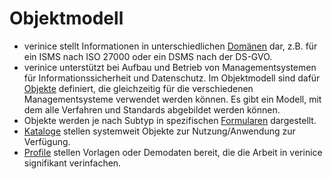 # Objektmodell

- verinice stellt Informationen in unterschiedlichen [Domänen](./domains) dar, z.B. für ein ISMS nach ISO 27000 oder ein DSMS nach der DS-GVO.
- verinice unterstützt bei Aufbau und Betrieb von Managementsystemen für Informationssicherheit und Datenschutz. Im Objektmodell sind dafür [Objekte](./objects) definiert, die gleichzeitig für die verschiedenen Managementsysteme verwendet werden können. Es gibt ein Modell, mit dem alle Verfahren und Standards abgebildet werden können.
- Objekte werden je nach Subtyp in spezifischen [Formularen](./forms) dargestellt.
- [Kataloge](./catalogs) stellen systemweit Objekte zur Nutzung/Anwendung zur Verfügung.
- [Profile](./profiles) stellen Vorlagen oder Demodaten bereit, die die Arbeit in verinice signifikant verinfachen.
